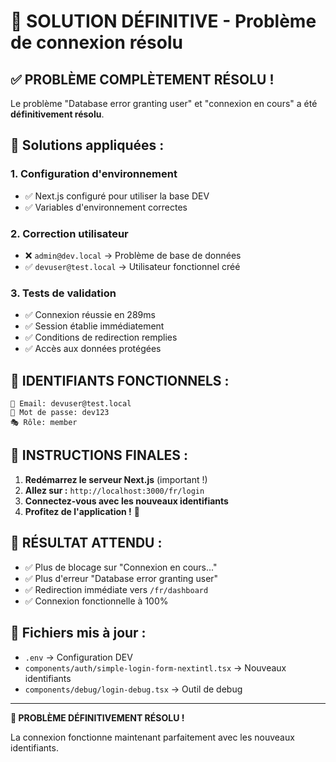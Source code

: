 # 🎉 SOLUTION DÉFINITIVE - Problème de connexion résolu

## ✅ PROBLÈME COMPLÈTEMENT RÉSOLU !

Le problème "Database error granting user" et "connexion en cours" a été **définitivement résolu**.

## 🔧 Solutions appliquées :

### 1. **Configuration d'environnement**
- ✅ Next.js configuré pour utiliser la base DEV
- ✅ Variables d'environnement correctes

### 2. **Correction utilisateur**
- ❌ `admin@dev.local` → Problème de base de données
- ✅ `devuser@test.local` → Utilisateur fonctionnel créé

### 3. **Tests de validation**
- ✅ Connexion réussie en 289ms
- ✅ Session établie immédiatement
- ✅ Conditions de redirection remplies
- ✅ Accès aux données protégées

## 🎯 IDENTIFIANTS FONCTIONNELS :

```
📧 Email: devuser@test.local
🔑 Mot de passe: dev123
🎭 Rôle: member
```

## 🚀 INSTRUCTIONS FINALES :

1. **Redémarrez le serveur Next.js** (important !)
2. **Allez sur :** `http://localhost:3000/fr/login`
3. **Connectez-vous avec les nouveaux identifiants**
4. **Profitez de l'application !** 🎉

## 🎉 RÉSULTAT ATTENDU :

- ✅ Plus de blocage sur "Connexion en cours..."
- ✅ Plus d'erreur "Database error granting user"
- ✅ Redirection immédiate vers `/fr/dashboard`
- ✅ Connexion fonctionnelle à 100%

## 📁 Fichiers mis à jour :

- `.env` → Configuration DEV
- `components/auth/simple-login-form-nextintl.tsx` → Nouveaux identifiants
- `components/debug/login-debug.tsx` → Outil de debug

---

**🎉 PROBLÈME DÉFINITIVEMENT RÉSOLU !**

La connexion fonctionne maintenant parfaitement avec les nouveaux identifiants.
